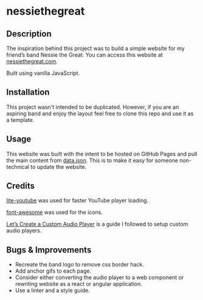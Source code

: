 # nessiethegreat

## Description

The inspiration behind this project was to build a simple website for my friend’s band Nessie the Great. You can access this website at [nessiethegreat.com](https://www.nessiethegreat.com).

Built using vanilla JavaScript.

## Installation

This project wasn't intended to be duplicated. However, if you are an aspiring band and enjoy the layout feel free to clone this repo and use it as a template.

## Usage

This website was built with the intent to be hosted on GitHub Pages and pull the main content from [data.json](./data/data.json). This is to make it easy for someone non-technical to update the website.

## Credits

[lite-youtube](https://github.com/paulirish/lite-youtube-embed) was used for faster YouTube player loading.

[font-awesome](https://fontawesome.com/v4/icons/) was used for the icons.

[Let’s Create a Custom Audio Player](https://css-tricks.com/lets-create-a-custom-audio-player/) is a guide I followed to setup custom audio players.


## Bugs & Improvements

- Recreate the band logo to remove css border hack.
- Add anchor gifs to each page.
- Consider either converting the audio player to a web component or rewriting website as a react or angular application.
- Use a linter and a style guide.